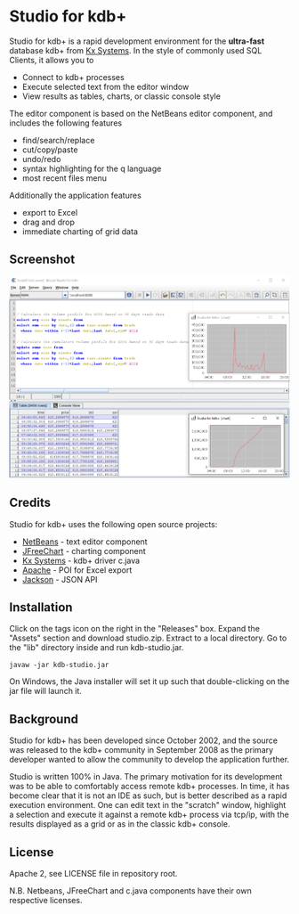 Studio for kdb+
=========

Studio for kdb+ is a rapid development environment for the **ultra-fast** database kdb+ from [Kx Systems]. In the style of commonly used SQL Clients, it allows you to

  - Connect to kdb+ processes
  - Execute selected text from the editor window
  - View results as tables, charts, or classic console style 

The editor component is based on the NetBeans editor component, and includes the following features
  - find/search/replace
  - cut/copy/paste
  - undo/redo
  - syntax highlighting for the q language
  - most recent files menu

Additionally the application features
  - export to Excel
  - drag and drop
  - immediate charting of grid data

Screenshot
---------
![screenshot](meta/ssthumb.png)

Credits
-----------

Studio for kdb+ uses the following open source projects:

* [NetBeans] - text editor component
* [JFreeChart] - charting component
* [Kx Systems] - kdb+ driver c.java
* [Apache] - POI for Excel export
* [Jackson] - JSON API

Installation
--------------
Click on the tags icon on the right in the "Releases" box. Expand the "Assets" section and download studio.zip. Extract to a local directory. Go to the "lib" directory inside and run kdb-studio.jar.

    javaw -jar kdb-studio.jar

On Windows, the Java installer will set it up such that double-clicking on the jar file will launch it.


Background
----------
Studio for kdb+ has been developed since October 2002, and the source was released to the kdb+ community in September 2008 as the primary developer wanted to allow the community to develop the application further.

Studio is written 100% in Java. The primary motivation for its development was to be able to comfortably access remote kdb+ processes. In time, it has become clear that it is not an IDE as such, but is better described as a rapid execution environment. One can edit text in the "scratch" window, highlight a selection and execute it against a remote kdb+ process via tcp/ip, with the results displayed as a grid or as in the classic kdb+ console.

License
-------
Apache 2, see LICENSE file in repository root.

N.B. Netbeans, JFreeChart and c.java components have their own respective licenses.

[Kx Systems]:http://www.kx.com
[Apache]:https://www.apache.org/
[Jackson]:https://github.com/FasterXML/jackson
[Netbeans]:http:///netbeans.org
[JFreeChart]:http://www.jfree.org/jfreechart/
